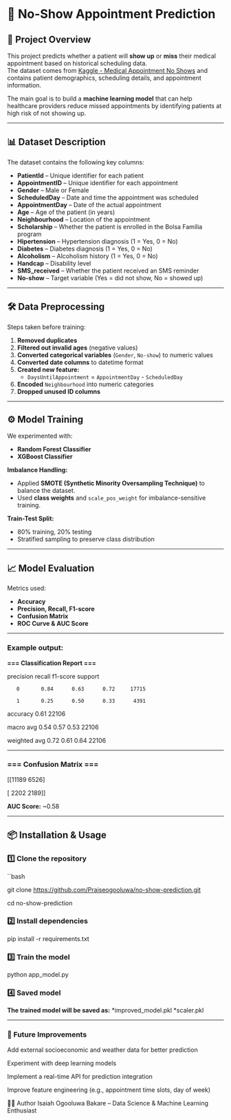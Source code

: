 # 📅 No-Show Appointment Prediction  

## 📌 Project Overview  
This project predicts whether a patient will **show up** or **miss** their medical appointment based on historical scheduling data.  
The dataset comes from [Kaggle - Medical Appointment No Shows](https://www.kaggle.com/joniarroba/noshowappointments) and contains patient demographics, scheduling details, and appointment information.  

The main goal is to build a **machine learning model** that can help healthcare providers reduce missed appointments by identifying patients at high risk of not showing up.  

---

## 📊 Dataset Description  
The dataset contains the following key columns:  

- **PatientId** – Unique identifier for each patient  
- **AppointmentID** – Unique identifier for each appointment  
- **Gender** – Male or Female  
- **ScheduledDay** – Date and time the appointment was scheduled  
- **AppointmentDay** – Date of the actual appointment  
- **Age** – Age of the patient (in years)  
- **Neighbourhood** – Location of the appointment  
- **Scholarship** – Whether the patient is enrolled in the Bolsa Família program  
- **Hipertension** – Hypertension diagnosis (1 = Yes, 0 = No)  
- **Diabetes** – Diabetes diagnosis (1 = Yes, 0 = No)  
- **Alcoholism** – Alcoholism history (1 = Yes, 0 = No)  
- **Handcap** – Disability level  
- **SMS_received** – Whether the patient received an SMS reminder  
- **No-show** – Target variable (Yes = did not show, No = showed up)  

---

## 🛠 Data Preprocessing  
Steps taken before training:  
1. **Removed duplicates**  
2. **Filtered out invalid ages** (negative values)  
3. **Converted categorical variables** (`Gender`, `No-show`) to numeric values  
4. **Converted date columns** to datetime format  
5. **Created new feature:**  
   - `DaysUntilAppointment` = `AppointmentDay` - `ScheduledDay`  
6. **Encoded** `Neighbourhood` into numeric categories  
7. **Dropped unused ID columns**  

---

## ⚙️ Model Training  
We experimented with:  
- **Random Forest Classifier**  
- **XGBoost Classifier**  

**Imbalance Handling:**  
- Applied **SMOTE (Synthetic Minority Oversampling Technique)** to balance the dataset.  
- Used **class weights** and `scale_pos_weight` for imbalance-sensitive training.  

**Train-Test Split:**  
- 80% training, 20% testing  
- Stratified sampling to preserve class distribution  

---

## 📈 Model Evaluation  
Metrics used:  
- **Accuracy**  
- **Precision, Recall, F1-score**  
- **Confusion Matrix**  
- **ROC Curve & AUC Score**  

---

### Example output:  

**=== Classification Report ===**

precision recall f1-score support


       0       0.84      0.63      0.72     17715
    
       1       0.25      0.50      0.33      4391


accuracy                           0.61     22106

macro avg 0.54 0.57 0.53 22106

weighted avg 0.72 0.61 0.64 22106

---

### === Confusion Matrix ===

[[11189 6526]

[ 2202 2189]]

**AUC Score:** ~0.58  

---

## 📦 Installation & Usage  

### 1️⃣ Clone the repository  

``bash

git clone https://github.com/Praiseogooluwa/no-show-prediction.git

cd no-show-prediction

### 2️⃣ Install dependencies

pip install -r requirements.txt

### 3️⃣ Train the model

python app_model.py

### 4️⃣ Saved model

**The trained model will be saved as:**
*improved_model.pkl
*scaler.pkl

---
### 📌 Future Improvements

Add external socioeconomic and weather data for better prediction

Experiment with deep learning models

Implement a real-time API for prediction integration

Improve feature engineering (e.g., appointment time slots, day of week)

👨‍💻 Author
Isaiah Ogooluwa Bakare – Data Science & Machine Learning Enthusiast